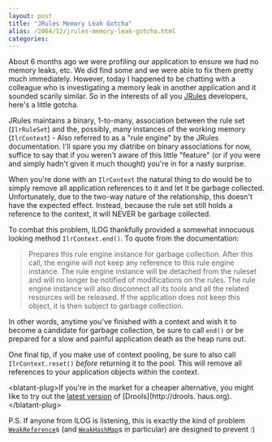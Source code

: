 ```yaml
---
layout: post
title: "JRules Memory Leak Gotcha"
alias: /2004/12/jrules-memory-leak-gotcha.html
categories:
---
```

About 6 months ago we were profiling our application to ensure we had no memory leaks, etc. We did find some and we were able to fix them pretty much immediately. However, today I happened to be chatting with a colleague who is investigating a memory leak in another application and it sounded scarily similar. So in the interests of all you [JRules](http://www.ilog.com/products/jrules) developers, here's a little gotcha.

JRules maintains a binary, 1-to-many, association between the rule set (`IlrRuleSet`) and the, possibly, many instances of the working memory (`IlrContext`) - Also referred to as a "rule engine" by the JRules documentation. I'll spare you my diatribe on binary associations for now, suffice to say that if you weren't aware of this little "feature" (or if you were and simply hadn't given it much thought) you're in for a nasty surprise.

When you're done with an `IlrContext` the natural thing to do would be to simply remove all application references to it and let it be garbage collected. Unfortunately, due to the two-way nature of the relationship, this doesn't have the expected effect. Instead, because the rule set still holds a reference to the context, it will NEVER be garbage collected.

To combat this problem, ILOG thankfully provided a somewhat innocuous looking method `IlrContext.end()`. To quote from the documentation:

> Prepares this rule engine instance for garbage collection. After this call, the engine will not keep any reference to this rule engine instance. The rule engine instance will be detached from the ruleset and will no longer be notified of modifications on the rules. The rule engine instance will also disconnect all its tools and all the related resources will be released. If the application does not keep this object, it is then subject to garbage collection.

In other words, anytime you've finished with a context and wish it to become a candidate for garbage collection, be sure to call `end()` or be prepared for a slow and painful application death as the heap runs out.

One final tip, if you make use of context pooling, be sure to also call `IlrContext.reset()` _before_ returning it to the pool. This will remove all references to your application objects within the context.

&lt;blatant-plug&gt;If you're in the market for a cheaper alternative, you might like to try out the [latest version](http://blogs.`haus.org/archives/000901_drools_20beta18_released.html) of [Drools](http://drools.`haus.org).&lt;/blatant-plug&gt;

P.S. If anyone from ILOG is listening, this is exactly the kind of problem [`WeakReference`](http://java.sun.com/j2se/1.4.2/docs/api/java/lang/ref/WeakReference.html)s (and [`WeakHashMap`](http://java.sun.com/j2se/1.4.2/docs/api/java/util/WeakHashMap.html)s in particular) are designed to prevent :)
